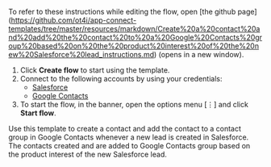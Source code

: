 To refer to these instructions while editing the flow, open [the github page]
(https://github.com/ot4i/app-connect-templates/tree/master/resources/markdown/Create%20a%20contact%20and%20add%20the%20contact%20to%20a%20Google%20Contacts%20group%20based%20on%20the%20product%20interest%20of%20the%20new%20Salesforce%20lead_instructions.md) (opens in a new window).

1. Click **Create flow** to start using the template.
2. Connect to the following accounts by using your credentials:
   - [Salesforce](https://www.ibm.com/docs/en/app-connect/saas?topic=apps-salesforce) 
   - [Google Contacts](https://www.ibm.com/docs/en/app-connect/containers_cd?topic=apps-google-contacts)
3. To start the flow, in the banner, open the options menu [⋮] and click **Start flow**.

Use this template to create a contact and add the contact to a contact group in Google Contacts whenever a new lead is created in Salesforce. The contacts created and are added to Google Contacts group based on the product interest of the new Salesforce lead.

